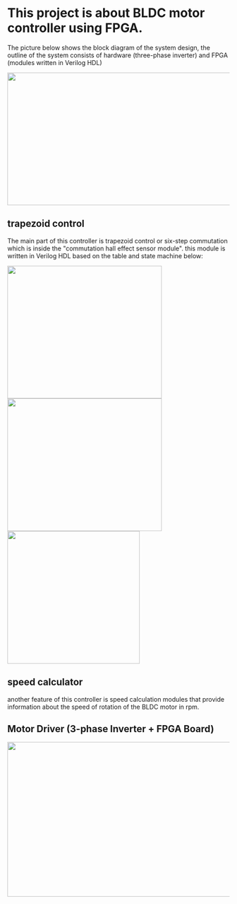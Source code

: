 # This project is about BLDC motor controller using FPGA. 
The picture below shows the block diagram of the system design, the outline of the system consists of hardware (three-phase inverter) and FPGA (modules written in Verilog HDL) 

<img src="https://user-images.githubusercontent.com/49807950/174469247-d4324b46-c33f-416a-863b-4184044c8d0d.png" width=600 height=300>

## trapezoid control
The main part of this controller is trapezoid control or six-step commutation which is inside the "commutation hall effect sensor module". this module is written in Verilog HDL based on the table and state machine below:

<img src="https://user-images.githubusercontent.com/49807950/174472223-2e3d6be1-c13d-49de-8684-d1b377dc2511.png" width=350 height=300> <img src="https://user-images.githubusercontent.com/49807950/174472233-30998467-eafc-4b12-9ed8-58a2ccc806b3.png" width=350 height=300> <img src="https://user-images.githubusercontent.com/49807950/174472426-866393a9-b109-4731-8f35-352881ec329c.png" width=300 height=300>


## speed calculator
another feature of this controller is speed calculation modules that provide information about the speed of rotation of the BLDC motor in rpm.

## Motor Driver (3-phase Inverter + FPGA Board)
<img src="https://user-images.githubusercontent.com/49807950/207260903-2e53ee71-ef72-456c-a6e0-8fee5871e91d.jpeg" width = 600 height = 350>


